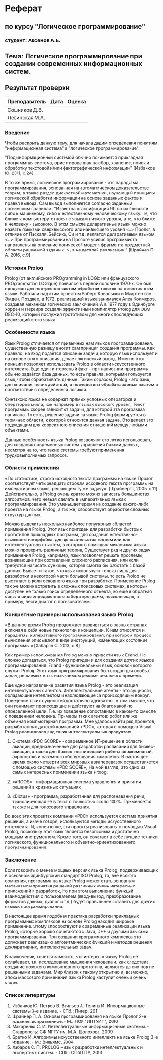 # Реферат
## по курсу "Логическое программирование"

### студент: Аксенов А.Е.

## Тема: Логическое программирование при создании современных информационных систем.

## Результат проверки

| Преподаватель     | Дата         |  Оценка       |
|-------------------|--------------|---------------|
| Сошников Д.В. |              |               |
| Левинская М.А.|              |               |

### Введение

Чтобы раскрыть данную тему, для начала дадим определения понятиям "информационная система" и "логическое программирование". 

"Под информационной системой обычно понимается прикладная программная система, ориентированная на сбор, хранение, 
поиск и обработку текстовой и/или фактографической информации." [Избачков Ю. 2011, с.24]

В то же время, логическое программирование - это парадигма программирования, основанная на автоматическом доказательстве теорем, а также раздел дискретной
математики, изучающий принципы логической обработки информации на основе заданных фактов и правил вывода. Сам вывод выполняется согласно заданным
логическим правилам. "Известна классификация ЯП по их близости либо к машинному, либо к естественному человеческому языку. Те, что ближе к компьютеру, 
относят с языкам низкого уровня, а те, что ближе к человеку - высокого. В этом смысле деларативные языки можно назвать языками сверхвысокого или наивысшего 
уровня <..> Пролог, в отличие от Паскаля, Бейсика, Си и т.д. является деларативным языком. <..> При программировании на Прологе усилия программиста направлены 
на описание логической модели фрагмента предметной области решаемой задачи <..>, а не деталей реализации." [Шрайнер П. А. 2016, с.9]

### История Prolog

Prolog (от английского PROgramming in LOGic или французского PROgrammation LOGique) появился в первой половине 1970-х. Он был придуман для построения систем
обработки текстов на естественном языке. Работали над этим проектом Роберт Ковальски и Маартен ван Эмден. Позднее, в 1972, реализацией языка занимался Ален 
Колмероэ, создавая механизм логических заключений. А в 1977 году в Эдинбурге Уоррен и Перейра создали эффективный компилятор Prolog для ЭВМ DEC-10,
который послужил прототипом для многих последующих реализаций этого языка.

### Особенности языка

Язык Prolog отличается от привычных нам языков программирования. Существенную разницу вносит сам принцип создания программы. Как правило,
на вход подаётся описание задачи, которую язык использует и на основе этого описания, делает логический вывод. Именно этот принцип позволяет
использовать Prolog в области искусственного интеллекта. Еще один интересный факт - при написании программы обычно задаётся база
данных, то есть правила, которыми пользуется язык, чтобы обрабатывать данные. Таким образом, Prolog - это язык, для описания неких
действий, в последствии обрабатываемых языком в соответствии с определенной логикой.

Синтаксис языка не содержит прямых условных операторов и операторов цикла, как например в языках высокого уровня, Текст программы скорее зависит
от задачи, для которой эта программа написана. То есть, решение задачи на языке Prolog формируется в терминах области, к которой относится данная
задача, Это делает его подходящим для корректного описания отношений между любыми объектами.

Данные особенности языка Prolog позволяют его легко использовать для создания современных систем управления базами данных, несмотря на то, что
такие системы требуют применения трудновыполнимых запросов.

### Области применения

«По статистике, строка исходного текста программы на языке Пролог соответствует четырнадцати строкам исходного текста программы на
императивном языке, решающем ту же задачу». [Шрайнер П, 2005, с.11] Действительно, в Prolog очень кратко можно записать большинство алгоритмов,
чего нельзя сделать в императивных языках программирования. Это уменьшает время на создание какого-либо проекта на языке Prolog, а так же, способствует
обработке сложных структур данных,

Можно выделить несколько наиболее популярных областей применения Prolog. Этот язык пригоден для разработки быстрых прототипов прикладных
программ, для создания естественно-языкового интерфейса, для доказательства теорем или для интеллектуальных систем, в которых с помощью механизма
языка можно проверить различные теории, Существует ряд и других задач применения Prolog, например, язык позволяет решать проблемы, возникающие
при составлении сложного расписания, или если требустся написать функцию, которая смогла бы работать с базой данных. Бывает и такое, что язык
используют только лишь для разработки в некоторой части большой системы, то есть Prolog не выступает в роли основного языка при разработке. Применение
Prolog так же можно встретить в сложных поисковых системах, в которых доступен не только поиск определенного объекта, но ещё и обратная связь в 
виде определенного набора программ, позволяющих, к примеру, вести диалог с пользователем.

### Конкретные примеры использования языка Prolog

«В данное время Prolog продолжает развиваться в разных странах, включая в себя новые технологии и концепции. К ним относятся и парадигмы
императивного программирования, при котором процесс вычисления описывают в виде инструкций, изменяющих состояние программы.» [Хабаров С. 2013, с.8]

Как пример использования Prolog можно привести язык Erland. Не сложно догадаться, что Prolog пригоден и для создания других языков
программирования. Erland - функциональный язык, основой которого служит Prolog. Этот язык программирования был создан для особых задач, решаемых в
так называемом режиме реального времени. 

Еше одно направление развития языка Prolog - это реализация интеллектуальных агентов. Интеллектуальные агенты - это сущности,
обладающие интеллектом и наблюдающие за происходящим вокруг. Поведение таких сущностей достаточно адекватно , в том смысле, что они понимают
происходящие и действуют на благо какой-то определенной цели. Т.е. их поведение сопоставимо в каком-то смысле с поведением человека. Примеры
таких агентов: робот или же объемная компьютерная программа. Мне удалось найти ряд проектов, разработанных датской компанией «PDC», которая с
помощью Visual Prolog реализовала ряд таких интеллектуальных продуктов:

1. Система «PDC SCORE» - современное ИТ-решение в области авиации, предназначенное для разработки расписаний для бизнес-авиации, а также для
бизнес-планирования работы авиакомпаний, аэропортов и наземного обслуживания самолетов. В настоящее время около четверти всех мировых авиаперевозок 
осуществляется с помощью системы «PDC SCORE», На мой взгляд, это одно из самых интересных применений языка Prolog.

2. «ARGOS» - информационная система управления и принятия решений в кризисных ситуациях.

3. «Dictus» - программа, разработанная для распознавания речи, транслирующая её в текст с точностью около 100%. Применяется так же и для
голосового управления.

Во всех этих проектах компании «PDC» используется система принятия решений, а иначе говоря, используются методы искусственного интеллекта. И,
конечно же, эти проекты реализованы с помощью Visual Prolog, поскольку этот язык является безопасным и достаточно мощным инструментом.
Кроме того, он сочетает в себе лучшие техники логического, функционального и объектно-ориентированного программирования.

### Заключение

Если говорить о менее мощных версиях языка Prolog, поддерживающих в основном эдинбургский стандарт ISO Prolog, то, вне всякого сомнения,
программа на языке Prolog может стать основным механизмом принятия решений различных очень интересных приложений и разработок, Но при этом
выполнение функций взаимодействия с пользователем (ввод-вывод, преобразование форматов данных, диалог и т.д.) будет правильнее оставить для
других языков программирования.

В настоящее время подобная практика разработки прикладных программных комплексов на основе Prolog находит широкое применение. Этому
способствуют и современные реализации языка Prolog, которые хорошо сочетаются с Java, C++ и другими языками программирования. При создании
программного комплекса это допускает реализацию алгоритмических функций и методов решения декларативных, интеллектуальных задач.

В заключение, хочется заметить, что интерес к языку Prolog не ослабевает, т.к. исследование мышления человека и, как следствие, создание похожего
компьютерного прототипа, являются до сих пор не решенными задачами. Мир близок к такому открытию и, возможно, эпоха массового применения языка
Prolog наступит очень и очень скоро.

### Список литературы

1. Избачков Ю. Петров В. Ваильев А. Телина И. Информационные системы 3-е издание. - СПб.: Питер, 2011
2. Шрайнер П. А. Основы программирования на языке Пролог 2-е издание, исправленное. - М.: НОУ "ИНТУИТ", 2016
3. Макаренко С. И. Интеллектуальные информационные системы. - Ставрополь: СФ МГГУ им. М.А. Шолохова, 2009
4. Братко И. Алгоритмы искусственного интеллекта на языке Prolog 3-е издание. - М.: Вильямс, 2004
5. Хабаров С. П. PROLOG – язык разработки интеллектуальных и экспертных систем. - СПб.: СПбГЛТУ, 2013
